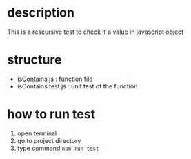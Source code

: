# description
This is a rescursive test to check if a value in javascript object

# structure
- isContains.js : function file
- isContains.test.js : unit test of the function

# how to run test
1. open terminal
2. go to project directory
3. type command `npm run test`